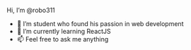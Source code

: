 Hi, I’m @robo311

- 👀 I’m student who found his passion in web development
- 🌱 I’m currently learning ReactJS
- 📫 Feel free to ask me anything

<!---
robo311/robo311 is a ✨ special ✨ repository because its `README.md` (this file) appears on your GitHub profile.
You can click the Preview link to take a look at your changes.
--->

